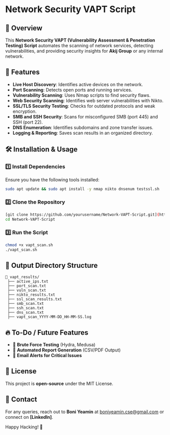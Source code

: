 # Network Security VAPT Script

## 📌 Overview
This **Network Security VAPT (Vulnerability Assessment & Penetration Testing) Script** automates the scanning of network services, detecting vulnerabilities, and providing security insights for **Akij Group** or any internal network.

## 🚀 Features
- **Live Host Discovery**: Identifies active devices on the network.
- **Port Scanning**: Detects open ports and running services.
- **Vulnerability Scanning**: Uses Nmap scripts to find security flaws.
- **Web Security Scanning**: Identifies web server vulnerabilities with Nikto.
- **SSL/TLS Security Testing**: Checks for outdated protocols and weak encryption.
- **SMB and SSH Security**: Scans for misconfigured SMB (port 445) and SSH (port 22).
- **DNS Enumeration**: Identifies subdomains and zone transfer issues.
- **Logging & Reporting**: Saves scan results in an organized directory.

## 🛠️ Installation & Usage
### 1️⃣ Install Dependencies
Ensure you have the following tools installed:
```bash
sudo apt update && sudo apt install -y nmap nikto dnsenum testssl.sh
```

### 2️⃣ Clone the Repository
```bash
[git clone https://github.com/yourusername/Network-VAPT-Script.git](https://github.com/boniyeamincse/Network_vapt_automated.git)
cd Network-VAPT-Script
```

### 3️⃣ Run the Script
```bash
chmod +x vapt_scan.sh
./vapt_scan.sh
```

## 📂 Output Directory Structure
```
📁 vapt_results/
 ├── active_ips.txt
 ├── port_scan.txt
 ├── vuln_scan.txt
 ├── nikto_results.txt
 ├── ssl_scan_results.txt
 ├── smb_scan.txt
 ├── ssh_scan.txt
 ├── dns_scan.txt
 ├── vapt_scan_YYYY-MM-DD_HH-MM-SS.log
```

## 🔥 To-Do / Future Features
- 🔹 **Brute Force Testing** (Hydra, Medusa)
- 🔹 **Automated Report Generation** (CSV/PDF Output)
- 🔹 **Email Alerts for Critical Issues**

## 📜 License
This project is **open-source** under the MIT License.

## 📧 Contact
For any queries, reach out to **Boni Yeamin** at boniyeamin.cse@gmail.com or connect on **[LinkedIn]**.

Happy Hacking! 🚀

